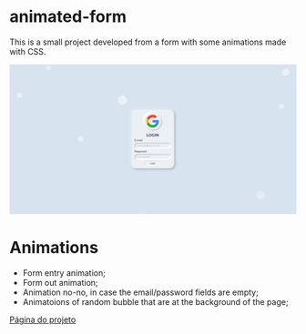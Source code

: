 # animated-form
This is a small project developed from a form with some animations made with CSS.

![alt text](md/int-page.png)

# Animations
- Form entry animation; 
- Form out animation;
- Animation no-no, in case the email/password fields are empty;
- Animatoions of random bubble that are at the background of the page;

[Página do projeto](https://adryelrocha.github.io/animated-form/src/index.html)
